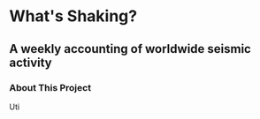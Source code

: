 # What's Shaking? 
## A weekly accounting of worldwide seismic activity

### About This Project
Uti



